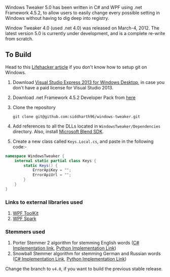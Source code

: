 Windows Tweaker 5.0 has been written in C# and WPF using .net Framework 4.5.2, to allow users to easily change every possible setting in Windows without having to dig deep into registry.

Window Tweaker 4.0 (used .net 4.0) was released on March-4, 2012.
The latest version 5.0 is currently under development, and is a complete re-write from scratch.

## To Build
Head to this [Lifehacker article](http://lifehacker.com/5983680/how-the-heck-do-i-use-github "Lifehacker") if you don't know how to setup git on Windows.

1. Download [Visual Studio Express 2013 for Windows Desktop](http://msdn.microsoft.com/en-us/dn369242), in case you don't have a paid license for Visual Studio 2013. 

2. Download .net Framework 4.5.2 Developer Pack from [here](http://www.microsoft.com/en-us/download/details.aspx?id=42637)

2. Clone the repository

    ```git clone git@github.com:siddharth96/windows-tweaker.git```

3. Add references to all the DLLs located in ```WindowsTweaker/Dependencies``` directory. Also, install [Microsoft Blend SDK](http://www.microsoft.com/en-us/download/details.aspx?id=10801).

4. Create a new class called ```Keys.Local.cs```, and paste in the following code:-
```csharp
namespace WindowsTweaker {
    internal static partial class Keys {
        static Keys() {
            ErrorApiKey = "";
            ErrorApiUrl = "";
        }
    }
}
```

### Links to external libraries used
1. [WPF ToolKit](https://wpftoolkit.codeplex.com/)
2. [WPF Spark](https://wpfspark.codeplex.com/)

### Stemmers used
1. Porter Stemmer 2 algorithm for stemming English words ([C# Implementation link](http://alski.net/post/2007/09/16/0a-Porter-Stemmer-2-C-implementation0a-0a-.aspx), [Python Implementation Link](https://pypi.python.org/pypi/stemming/1.0))
2. Snowball Stemmer algorithm for stemming German and Russian words ([C# Implementation Link](http://www.iveonik.com/blog/2011/08/snowball-stemmers-on-csharp-free-download/), [Python Implementation Link](https://pypi.python.org/pypi/PyStemmer/1.0.1))

Change the branch to ```v4.0```, if you want to build the previous stable release.